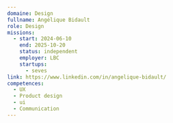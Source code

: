 ```yaml
---
domaine: Design
fullname: Angélique Bidault
role: Design
missions:
  - start: 2024-06-10
    end: 2025-10-20
    status: independent
    employer: LBC
    startups:
      - seves
link: https://www.linkedin.com/in/angelique-bidault/
competences:
  - UX
  - Product design
  - ui
  - Communication
---
```

